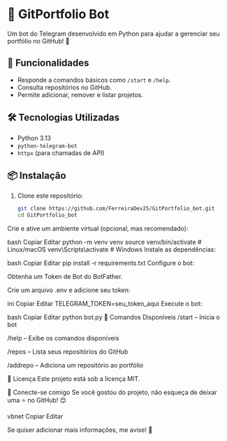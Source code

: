 # 🤖 GitPortfolio Bot  

Um bot do Telegram desenvolvido em Python para ajudar a gerenciar seu portfólio no GitHub! 🚀  

## 📌 Funcionalidades  
- Responde a comandos básicos como `/start` e `/help`.  
- Consulta repositórios no GitHub.  
- Permite adicionar, remover e listar projetos.  

## 🛠 Tecnologias Utilizadas  
- Python 3.13  
- `python-telegram-bot`  
- `httpx` (para chamadas de API)  

## 📦 Instalação  

1. Clone este repositório:  
   ```bash
   git clone https://github.com/FerreiraDev25/GitPortfolio_bot.git
   cd GitPortfolio_bot

Crie e ative um ambiente virtual (opcional, mas recomendado):

bash
Copiar
Editar
python -m venv venv
source venv/bin/activate  # Linux/macOS
venv\Scripts\activate  # Windows
Instale as dependências:

bash
Copiar
Editar
pip install -r requirements.txt
Configure o bot:

Obtenha um Token de Bot do BotFather.

Crie um arquivo .env e adicione seu token:

ini
Copiar
Editar
TELEGRAM_TOKEN=seu_token_aqui
Execute o bot:

bash
Copiar
Editar
python bot.py
📜 Comandos Disponíveis
/start – Inicia o bot

/help – Exibe os comandos disponíveis

/repos – Lista seus repositórios do GitHub

/addrepo <link> – Adiciona um repositório ao portfólio

📄 Licença
Este projeto está sob a licença MIT.

🔗 Conecte-se comigo
Se você gostou do projeto, não esqueça de deixar uma ⭐ no GitHub! 😊

vbnet
Copiar
Editar

Se quiser adicionar mais informações, me avise! 🚀